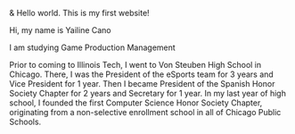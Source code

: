 <!DOCTYPE html>
<html lang="en">
<head>
<meta charset="utf-8">
<title>Internet Technologies and Web Design</title>
</head>
<body>
<p>&amp; Hello world. This is my first website!</p>

<p> Hi, my name is Yailine Cano <p>
<p> I am studying Game Production Management <p>
<p> Prior to coming to Illinois Tech, I went to Von Steuben High School in Chicago. There, I was the President of the eSports team for 3 years and Vice President for 1 year. Then I became President of the Spanish Honor Society Chapter for 2 years and Secretary for 1 year. In my last year of high school, I founded the first Computer Science Honor Society Chapter, originating from a non-selective enrollment school in all of Chicago Public Schools. <p>
</body>
</html>
